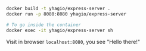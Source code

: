 ```bash
docker build -t yhagio/express-server .
docker run -p 8080:8080 yhagio/express-server

# To go inside the container
docker exec -it yhagio/express-server sh
```

Visit in browser `localhost:8080`,
you see "Hello there!"
